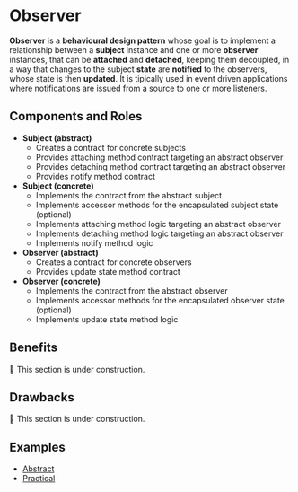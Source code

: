 # Observer

**Observer** is a **behavioural design pattern** whose goal is to implement a relationship between a **subject**
instance and one or more **observer** instances, that can be **attached** and **detached**, keeping them decoupled, in a
way that changes to the subject **state** are **notified** to the observers, whose state is then **updated**. It is
tipically used in event driven applications where notifications are issued from a source to one or more listeners.

## Components and Roles

- **Subject (abstract)**
  - Creates a contract for concrete subjects
  - Provides attaching method contract targeting an abstract observer
  - Provides detaching method contract targeting an abstract observer
  - Provides notify method contract
- **Subject (concrete)**
  - Implements the contract from the abstract subject
  - Implements accessor methods for the encapsulated subject state (optional)
  - Implements attaching method logic targeting an abstract observer
  - Implements detaching method logic targeting an abstract observer
  - Implements notify method logic
- **Observer (abstract)**
  - Creates a contract for concrete observers
  - Provides update state method contract
- **Observer (concrete)**
  - Implements the contract from the abstract observer
  - Implements accessor methods for the encapsulated observer state (optional)
  - Implements update state method logic

## Benefits

:construction: This section is under construction.

## Drawbacks

:construction: This section is under construction.

## Examples

- [Abstract][1]
- [Practical][2]

[1]: ./001_abstract/
[2]: ./002_practical/
